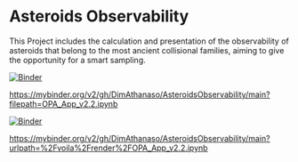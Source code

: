 # Asteroids Observability
This Project includes the calculation and presentation of the observability of asteroids that belong to the most ancient collisional families, aiming to give the opportunity for a smart sampling. 

[![Binder](https://mybinder.org/badge_logo.svg)](https://mybinder.org/v2/gh/DimAthanaso/AsteroidsObservability/main?filepath=OPA_App_v2.2.ipynb)

https://mybinder.org/v2/gh/DimAthanaso/AsteroidsObservability/main?filepath=OPA_App_v2.2.ipynb

[![Binder](https://mybinder.org/badge_logo.svg)](https://mybinder.org/v2/gh/DimAthanaso/AsteroidsObservability/main?urlpath=%2Fvoila%2Frender%2FOPA_App_v2.2.ipynb)


https://mybinder.org/v2/gh/DimAthanaso/AsteroidsObservability/main?urlpath=%2Fvoila%2Frender%2FOPA_App_v2.2.ipynb
